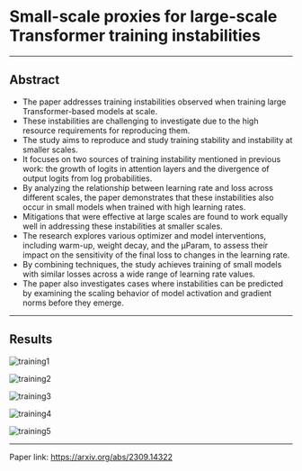 # Small-scale proxies for large-scale Transformer training instabilities

***

## Abstract

- The paper addresses training instabilities observed when training large Transformer-based models at scale.
- These instabilities are challenging to investigate due to the high resource requirements for reproducing them.
- The study aims to reproduce and study training stability and instability at smaller scales.
- It focuses on two sources of training instability mentioned in previous work: the growth of logits in attention layers and the divergence of output logits from log probabilities.
- By analyzing the relationship between learning rate and loss across different scales, the paper demonstrates that these instabilities also occur in small models when trained with high learning rates.
- Mitigations that were effective at large scales are found to work equally well in addressing these instabilities at smaller scales.
- The research explores various optimizer and model interventions, including warm-up, weight decay, and the μParam, to assess their impact on the sensitivity of the final loss to changes in the learning rate.
- By combining techniques, the study achieves training of small models with similar losses across a wide range of learning rate values.
- The paper also investigates cases where instabilities can be predicted by examining the scaling behavior of model activation and gradient norms before they emerge.

***

## Results

![training1](https://github.com/afurkank/nlp-paper-notes/assets/62884181/d20b8650-c978-449f-bb9d-32bd5a9415c2)

![training2](https://github.com/afurkank/nlp-paper-notes/assets/62884181/a7127d46-3626-4254-b139-367401b527dd)

![training3](https://github.com/afurkank/nlp-paper-notes/assets/62884181/64b8f5b2-609a-4e10-be52-51db672192f4)

![training4](https://github.com/afurkank/nlp-paper-notes/assets/62884181/d098618f-cead-44c2-83ed-2078040b4980)

![training5](https://github.com/afurkank/nlp-paper-notes/assets/62884181/f376cf9e-38b5-4f6c-8ae8-2abb728b0849)

***

Paper link: https://arxiv.org/abs/2309.14322
